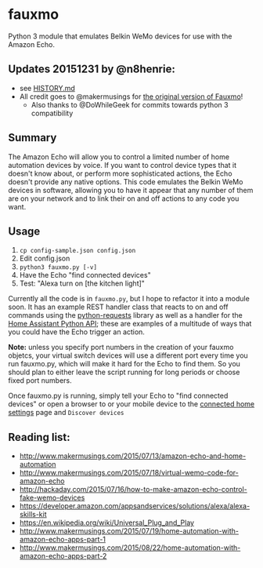 # fauxmo

Python 3 module that emulates Belkin WeMo devices for use with the Amazon Echo.

## Updates 20151231 by @n8henrie:

- see
[HISTORY.md](https://github.com/n8henrie/fauxmo/blob/master/HISTORY.md)
- All credit goes to @makermusings for [the original version
  of Fauxmo](https://github.com/makermusings/fauxmo)!
    - Also thanks to @DoWhileGeek for commits towards python 3 compatibility

## Summary

The Amazon Echo will allow you to control a limited number of home automation
devices by voice. If you want to control device types that it doesn't know
about, or perform more sophisticated actions, the Echo doesn't provide any
native options. This code emulates the Belkin WeMo devices in software,
allowing you to have it appear that any number of them are on your network and
to link their on and off actions to any code you want.

## Usage

1. `cp config-sample.json config.json`
1. Edit config.json
1. `python3 fauxmo.py [-v]`
1. Have the Echo "find connected devices"
1. Test: "Alexa turn on [the kitchen light]"

Currently all the code is in `fauxmo.py`, but I hope to refactor it into a
module soon. It has an example REST handler class that reacts to on
and off commands using the
[python-requests](http://docs.python-requests.org/en/latest/) library as well
as a handler for the [Home Assistant Python
API](https://home-assistant.io/developers/python_api); these are examples of a
multitude of ways that you could have the Echo trigger an action.

**Note:** unless you specify port numbers in the creation of your fauxmo
objetcs, your virtual switch devices will use a different port every time you
run fauxmo.py, which will make it hard for the Echo to find them. So you should
plan to either leave the script running for long periods or choose fixed port
numbers.

Once fauxmo.py is running, simply tell your Echo to "find connected devices" or
open a browser to or your mobile device to the [connected home
settings](http://alexa.amazon.com/#settings/connected-home) page and `Discover
devices`

## Reading list:

- <http://www.makermusings.com/2015/07/13/amazon-echo-and-home-automation>
- <http://www.makermusings.com/2015/07/18/virtual-wemo-code-for-amazon-echo>
- <http://hackaday.com/2015/07/16/how-to-make-amazon-echo-control-fake-wemo-devices>
- <https://developer.amazon.com/appsandservices/solutions/alexa/alexa-skills-kit>
- <https://en.wikipedia.org/wiki/Universal_Plug_and_Play>
- <http://www.makermusings.com/2015/07/19/home-automation-with-amazon-echo-apps-part-1>
- <http://www.makermusings.com/2015/08/22/home-automation-with-amazon-echo-apps-part-2>
